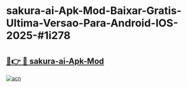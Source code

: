 # sakura-ai-Apk-Mod-Baixar-Gratis-Ultima-Versao-Para-Android-IOS-2025-#1i278

# <h2><a href="https://ainizakaria.my?title=sakura-ai-Apk-Mod&ref=24M">🔗👉 🔴 sakura-ai-Apk-Mod</a></h2>

[![acn](https://github.com/user-attachments/assets/0f9c940e-d8b0-45ae-aac7-cd30a18b3e1c)](https://ainizakaria.my?title=sakura-ai-Apk-Mod&ref=24M)


